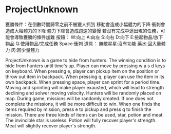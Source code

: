 # ProjectUnknown
獲勝條件：在倒數時間歸零之前不被獵人抓到
        移動會造成小幅體力的下降
        衝刺會造成大幅體力的下降
        體力下降會造成跑速的變慢
若沒有完成中途出現的任務，可能會導致獲勝的條件加難
按鈕： 
W:向上 
A:向左 
S:向右 
D:向下 
E:撿起物品/放下物品 
Q:使用物品/完成任務 
Space:衝刺 
道具：
無敵星星:沒有功能 
藥水:回大量體力 
肉:回少量體力

ProjectUnknown is a game to hide from hunters.
The winning condition is to hide from hunters until time's up.
Player can move by pressing w a s d keys on keyboard.
When pressing e, player can pickup item on the position or throw out item in backpack.
When pressing q, player can use the item in its own backpack.
When pressing space, player can sprint for a period time. 
Moving and sprinting will make player exausted, which will lead to strength declining and solwer moving velocity.
Hunters will be randomly placed on map.
During game, missions will be randomly created.
If one does not complete the missions, it will be more difficult to win.
When one finds the items required by mission, press e to pickup and press q to finish the mission.
There are three kinds of items can be used, star, potion and meat.
The invincible star is useless.
Potion will fully recover player's strength.
Meat will slightly recover player's strength.